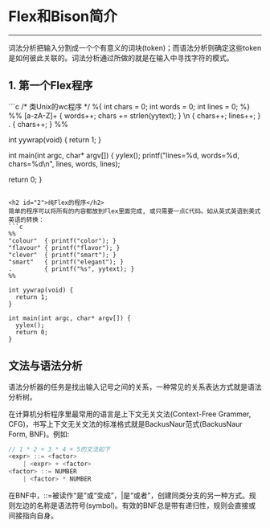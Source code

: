 # **Flex和Bison简介**
***

词法分析把输入分割成一个个有意义的词块(token)；而语法分析则确定这些token是如何彼此关联的。词法分析通过所做的就是在输入中寻找字符的模式。

<h2 id="1">1. 第一个Flex程序</h2>
```c
/* 类Unix的wc程序 */
%{
int chars = 0;
int words = 0;
int lines = 0;
%}
%%
[a-zA-Z]+ { words++; chars += strlen(yytext); }
\n        { chars++; lines++; }
.         { chars++; }
%%

int yywrap(void) {
  return 1;
}

int main(int argc, char* argv[]) {
  yylex();
  printf("lines=%d, words=%d, chars=%d\n", lines, words, lines);

  return 0;
}
```

<h2 id="2">纯Flex的程序</h2>
简单的程序可以将所有的内容都放到Flex里面完成, 或只需要一点C代码。如从英式英语到美式英语的转换：
```c
%%
"colour"  { printf("color"); }
"flavour" { printf("flavor"); }
"clever"  { printf("smart"); }
"smart"   { printf("elegant"); }
.         { printf("%s", yytext); }
%%

int yywrap(void) {
  return 1;
}

int main(int argc, char* argv[]) {
  yylex();
  return 0;
}
```

<h2 id="3">文法与语法分析</h2>
语法分析器的任务是找出输入记号之间的关系，一种常见的关系表达方式就是语法分析树。

在计算机分析程序里最常用的语言是上下文无关文法(Context-Free Grammer, CFG)，书写上下文无关文法的标准格式就是BackusNaur范式(BackusNaur Form, BNF)。例如:
```c
// 1 * 2 + 3 * 4 + 5的文法如下
<expr> ::= <factor>
    | <expr> + <factor>
<factor> ::= NUMBER
    | <factor> * NUMBER
```
在BNF中，::=被读作“是”或“变成”，|是“或者”，创建同类分支的另一种方式。规则左边的名称是语法符号(symbol)。有效的BNF总是带有递归性，规则会直接或间接指向自身。
